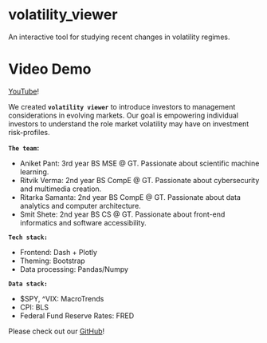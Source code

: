 # volatility_viewer
 An interactive tool for studying recent changes in volatility regimes.

# Video Demo
[YouTube](https://youtu.be/R7rCxnu68iU)!

We created **`volatility viewer`** to introduce investors to management considerations in evolving markets. Our goal is empowering individual investors to understand the role market volatility may have on investment risk-profiles.

**`The team`:**
* Aniket Pant: 3rd year BS MSE @ GT. Passionate about scientific machine learning. 
* Ritvik Verma: 2nd year BS CompE @ GT. Passionate about cybersecurity and multimedia creation. 
* Ritarka Samanta: 2nd year BS CompE @ GT. Passionate about data analytics and computer architecture.
* Smit Shete: 2nd year BS CS @ GT. Passionate about front-end informatics and software accessibility.

**`Tech stack:`**
* Frontend: Dash + Plotly
* Theming: Bootstrap
* Data processing: Pandas/Numpy

**`Data stack:`**
* $SPY, ^VIX: MacroTrends
* CPI: BLS
* Federal Fund Reserve Rates: FRED

Please check out our [GitHub](https://github.com/AniketPant02/volatility_viewer)! 
